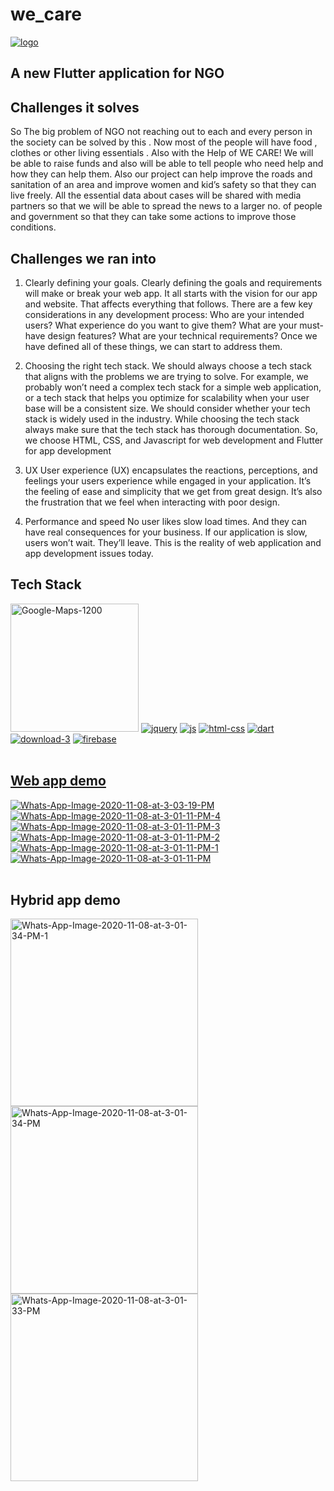 # we_care
<a href="https://ibb.co/SX7ZX2z"><img src="https://i.ibb.co/ns8KsTF/logo.png" alt="logo" border="0"></a>

## A new Flutter application  for NGO


## Challenges it solves

So The big problem of NGO not reaching out to each and every person in the society can be solved by this . Now most of the people will have food , clothes or other living essentials .
Also with the Help of WE CARE!  We will be able to raise funds and also will be able to tell people who need help and how they can help them.
Also our project can help improve the roads and sanitation of an area and improve women and kid’s safety so that they can live freely.
All the essential data about cases will be shared with media partners so that we will be able to spread the news to a larger no. of people and government  so that they can take some actions to improve those conditions. 

## Challenges we ran into

1. Clearly defining your goals.
Clearly defining the goals and requirements will make or break your web app. It all starts with the vision for our app and website. That affects everything that follows. 
There are a few key considerations in any development process: 
Who are your intended users? 
What experience do you want to give them?
What are your must-have design features?
What are your technical requirements?
Once we have defined all of these things, we can start to address them.
2. Choosing the right tech stack.
We should always choose a tech stack that aligns with the problems we are trying to solve. For example, we probably won’t need a complex tech stack for a simple web application, or a tech stack that helps you optimize for scalability when your user base will be a consistent size. 
We should consider whether your tech stack is widely used in the industry. While choosing the tech stack always make sure that the tech stack has thorough documentation. So, we choose HTML, CSS, and Javascript for web development and Flutter for app development
 
3. UX
User experience (UX) encapsulates the reactions, perceptions, and feelings your users experience while engaged in your application. It’s the feeling of ease and simplicity that we get from great design. It’s also the frustration that we feel when interacting with poor design. 
4. Performance and speed
No user likes slow load times. And they can have real consequences for your business. If our application is slow, users won’t wait. They’ll leave. This is the reality of web application and app development issues today. 

## Tech Stack

<a href="https://ibb.co/qyVM21n"><img width="205px" src="https://i.ibb.co/4m3Z0Nf/Google-Maps-1200.jpg" alt="Google-Maps-1200" border="0"></a>
<a href="https://imgbb.com/"><img src="https://i.ibb.co/XsZPpsk/jquery.png" alt="jquery" border="0"></a>
<a href="https://imgbb.com/"><img src="https://i.ibb.co/mvpVKmt/js.png" alt="js" border="0"></a>
<a href="https://imgbb.com/"><img src="https://i.ibb.co/nCrhXLH/html-css.jpg" alt="html-css" border="0"></a>
<a href="https://imgbb.com/"><img src="https://i.ibb.co/DgHnQv9/dart.png" alt="dart" border="0"></a>
<a href="https://imgbb.com/"><img src="https://i.ibb.co/ydCrj6Q/download-3.png" alt="download-3" border="0"></a>
<a href="https://imgbb.com/"><img src="https://i.ibb.co/fMF4yvk/firebase.png" alt="firebase" border="0"></a><br /><a target='_blank' href='https://imgbb.com/'><br />
  
## Web app demo
<a href="https://ibb.co/ZY1y2RZ"><img src="https://i.ibb.co/txPyLwd/Whats-App-Image-2020-11-08-at-3-03-19-PM.jpg" alt="Whats-App-Image-2020-11-08-at-3-03-19-PM" border="0"></a>
<a href="https://ibb.co/bbRz8P9"><img src="https://i.ibb.co/1zJ8wLW/Whats-App-Image-2020-11-08-at-3-01-11-PM-4.jpg" alt="Whats-App-Image-2020-11-08-at-3-01-11-PM-4" border="0"></a>
<a href="https://ibb.co/Wvzd1H2"><img src="https://i.ibb.co/r2pLJQw/Whats-App-Image-2020-11-08-at-3-01-11-PM-3.jpg" alt="Whats-App-Image-2020-11-08-at-3-01-11-PM-3" border="0"></a>
<a href="https://ibb.co/6wzrvdS"><img src="https://i.ibb.co/qjK70Z8/Whats-App-Image-2020-11-08-at-3-01-11-PM-2.jpg" alt="Whats-App-Image-2020-11-08-at-3-01-11-PM-2" border="0"></a>
<a href="https://ibb.co/ts2cjRX"><img src="https://i.ibb.co/Z8gK49m/Whats-App-Image-2020-11-08-at-3-01-11-PM-1.jpg" alt="Whats-App-Image-2020-11-08-at-3-01-11-PM-1" border="0"></a>
<a href="https://ibb.co/7jmgqpD"><img src="https://i.ibb.co/RYwhq6K/Whats-App-Image-2020-11-08-at-3-01-11-PM.jpg" alt="Whats-App-Image-2020-11-08-at-3-01-11-PM" border="0"></a><br /><br />

## Hybrid app demo
<a href="https://ibb.co/ypXKjkw"><img width="300px" src="https://i.ibb.co/xYDwTgp/Whats-App-Image-2020-11-08-at-3-01-34-PM-1.jpg" alt="Whats-App-Image-2020-11-08-at-3-01-34-PM-1" border="0"></a>
<a href="https://ibb.co/dgkvk1Q"><img width="300px" src="https://i.ibb.co/gVt8tHD/Whats-App-Image-2020-11-08-at-3-01-34-PM.jpg" alt="Whats-App-Image-2020-11-08-at-3-01-34-PM" border="0"></a>
<a href="https://ibb.co/m93hJzb"><img width="300px" src="https://i.ibb.co/fksrM0q/Whats-App-Image-2020-11-08-at-3-01-33-PM.jpg" alt="Whats-App-Image-2020-11-08-at-3-01-33-PM" border="0"></a><br /><br />


